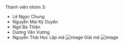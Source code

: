 Thành viên nhóm 3:
- Lê Ngọc Chung
- Nguyễn Mai Kỳ Duyên
- Ngô Bá Thiện
- Dương Văn Vương
- Nguyễn Thái Học
Lập mã 
![image](https://github.com/nbathien/ungdung_lapgiaima_Playfair/assets/148745036/83f505f3-a915-433e-af91-b154f269e06a)
Giải mã 
![image](https://github.com/nbathien/ungdung_lapgiaima_Playfair/assets/148745036/91ec4956-828a-4f05-80b2-eb86c2c8c9f4)


